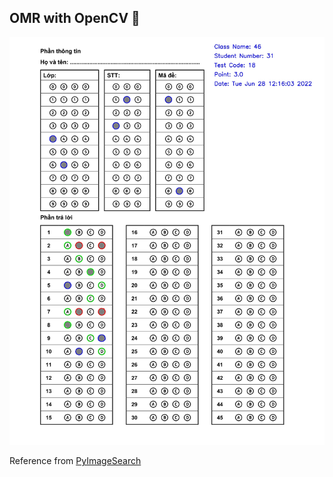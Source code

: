 ## OMR with OpenCV 🏫

![demo result](https://raw.githubusercontent.com/nguyentu43/omr-opencv/master/result.jpg)

Reference from [PyImageSearch](https://pyimagesearch.com/2016/10/03/bubble-sheet-multiple-choice-scanner-and-test-grader-using-omr-python-and-opencv/)